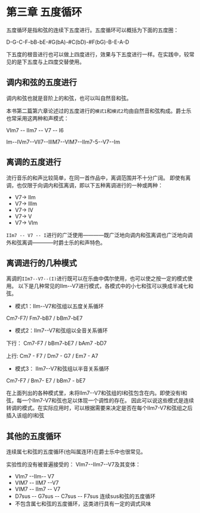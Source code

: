 # 第三章 五度循环

五度循环是指和弦的连续下五度进行。五度循环可以概括为下面的五度圈：

D-G-C-F-bB-bE-#G(bA)-#C(bD)-#F(bG)-B-E-A-D

下五度的根音进行也可以做上四度进行，效果与下五度进行一样。在实践中，较常见的是下五度与上四度交替使用。

## 调内和弦的五度进行

调内和弦也就是音阶上的和弦，也可以叫自然音和弦。

本书第二篇第六章论述过的五度进行的`模式1`和`模式2`均由自然音和弦构成。爵士乐也常采用这两种和声模式：

VIm7 -- IIm7 -- V7 -- I6

Im--IVm7--VII7--IIIM7--VIM7--IIm7-5--V7--Im

## 离调的五度进行

流行音乐的和声比较简单，在同一首作品中，离调范围并不十分广阔。
即使有离调，也仅限于向调内和弦离调，即以下五种离调进行的一种或两种：

- V7-> IIm
- V7-> IIIm
- V7-> IV
- V7-> V
- V7-> VIm

`IIm7 -- V7 -- I`进行的广泛使用————既广泛地向调内和弦离调也广泛地向调外和弦离调————时爵士乐的和声特色。

## 离调进行的几种模式

离调的`IIm7--V7--(I)`进行既可以在乐曲中偶尔使用，也可以使之按一定的模式使用。
以下是几种常见的IIm--V7进行模式，各模式中的小七和弦可以换成半减七和弦。

- 模式1：IIm--V7和弦组以五度关系循环 

Cm7-F7/ Fm7-bB7 / bBm7-bE7

- 模式2：IIm7--V7和弦组以全音关系循环

下行： Cm7-F7 / bBm7-bE7 / bAm7 -bD7

上行: Cm7 - F7 / Dm7 - G7 / Em7 - A7

- 模式3： IIm7--V7和弦组以半音关系循环

Cm7-F7 / Bm7- E7 / bBm7 - bE7

在上面列出的各种模式里，未将IIm7--V7和弦组的I和弦包含在内。即使没有I和弦，每一个IIm7-V7和弦也足以体现一个调性的存在。
因此可以说这些模式是连续转调的模式。在实际应用时，可以根据需要来决定是否在每个IIm7-V7和弦组之后插入该组的I和弦

## 其他的五度循环

连续属七和弦的五度循环(也叫属连环)在爵士乐中也很常见。

实验性的没有被普遍接受的： VIm7--IIm7--V7及其变体：

- VIm7 --IIm-- V7
- VIM7 -- IIM7 --V7
- VIM7 -- IIm7 -- V7
- D7sus -- G7sus -- C7sus -- F7sus 连续sus和弦的五度循环
- 不包含属七和弦的五度循环，这类进行具有一定的调式风味